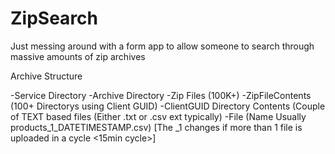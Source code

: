 # ZipSearch
Just messing around with a form app to allow someone to search through massive amounts of zip archives


Archive Structure

-Service Directory
  -Archive Directory
    -Zip Files (100K+)
      -ZipFileContents (100+ Directorys using Client GUID)
        -ClientGUID Directory Contents (Couple of TEXT based files (Either .txt or .csv ext typically)
          -File (Name Usually products_1_DATETIMESTAMP.csv) [The _1 changes if more than 1 file is uploaded in a cycle <15min cycle>]
